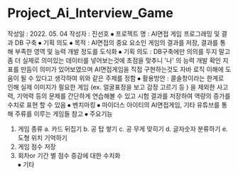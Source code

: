 ﻿# Project_Ai_Interview_Game
작성일 : 2022. 05. 04
작성자 : 진선호
⦁	프로젝트 명 : AI면접 게임 프로그래밍 및 결과 DB 구축
⦁	기획 의도 
⦁	목적
: AI면접의 중요 요소인 게임의 결과를 저장, 결과를 통해 부족한 영역 및 능력 개발 정도를 도식화
⦁	기획 의도
: DB구축에만 의의를 두지 말고 좀 더 실제로 의미있는 데이터를 넣어보는것에 초점을 맞추니 '나' 의 능력 개발 확인 지표를 만듬이 의미가 있어보였으며 AI면접게임을 직접 구현하는것도 자바 로직 이해에 도움이 될 수 있다고 생각하여 위와 같은 주제를 정함
⦁	활용방안
: 콜솔창이라는 한계로 인해 실제 이미지가 필요한 게임 (ex. 얼굴표정을 보고 감정 고르기 등 ) 을 제외한 사고력, 기억력 등의 문제를 간단하게 연습해볼 수 있고 시험 결과를 저장하여 역량의 증가를 수치로 표현 할 수 있음
⦁	벤치마킹 
⦁	마이더스 아이티의 AI면접게임, 기타 유튜브를 통해 주류를 이루는 게임들 참고
⦁	주요기능
1. 게임 종류
	a. 카드 뒤집기
	b. 공 탑 쌓기
	c. 공 무게 맞히기
	d. 글자숫자 분류하기
	e. 도형 위치 기억하기
2. 게임 점수 저장
3. 회차or 기간 별 점수 증감에 대한 수치화	
⦁	기타 
